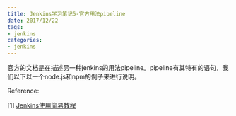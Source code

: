 ```yaml
---
title: Jenkins学习笔记5-官方用法pipeline
date: 2017/12/22
tags: 
- jenkins
categories:
- jenkins
---
```


官方的文档是在描述另一种jenkins的用法pipeline。pipeline有其特有的语句，我们以下以一个node.js和npm的例子来进行说明。





Reference:

\[1\] [Jenkins使用简易教程](http://www.jianshu.com/p/b524b151d35f)